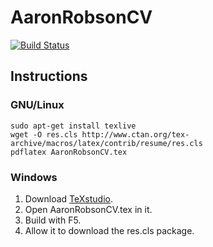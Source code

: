 # AaronRobsonCV

[![Build Status](https://travis-ci.org/AaronRobson/AaronRobsonCV.svg?branch=master)](https://travis-ci.org/AaronRobson/AaronRobsonCV)

## Instructions

### GNU/Linux

````{bash}
sudo apt-get install texlive
wget -O res.cls http://www.ctan.org/tex-archive/macros/latex/contrib/resume/res.cls
pdflatex AaronRobsonCV.tex
````

### Windows

1. Download [TeXstudio](http://texstudio.sourceforge.net/).
2. Open AaronRobsonCV.tex in it.
3. Build with F5.
4. Allow it to download the res.cls package.

